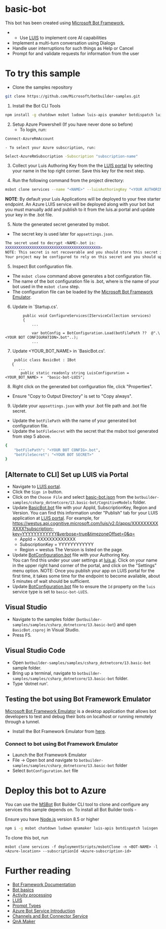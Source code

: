 # basic-bot
This bot has been created using [Microsoft Bot Framework](https://dev.botframework.com),
- - Use [LUIS](https://luis.ai) to implement core AI capabilities
- Implement a multi-turn conversation using Dialogs
- Handle user interruptions for such things as Help or Cancel
- Prompt for and validate requests for information from the user
# To try this sample
- Clone the samples repository
```bash
git clone https://github.com/Microsoft/botbuilder-samples.git
```
1. Install the Bot CLI Tools
```bash
npm install -g chatdown msbot ludown luis-apis qnamaker botdispatch luisgen
```

2. Setup Azure Powershell (If you have never done so before)
    - To login, run:
```bash
Connect-AzureRmAccount
```

    - To select your Azure subscription, run:
```bash
Select-AzureRmSubscription -Subscription "subscription-name"
```

3. Collect your Luis Authoring Key from the the [LUIS portal](https://www.luis.ai) by selecting your name in the top right corner. Save this key for the next step.

4. Run the following command from the project directory:
```bash
msbot clone services --name "<NAME>" --luisAuthoringKey "<YOUR AUTHORING KEY>" --folder "DeploymentScripts/MsbotClone" --location "westus" --verbose
```
**NOTE**: By default your Luis Applications will be deployed to your free starter endpoint. An Azure LUIS service will be deployed along with your bot but you must manually add and publish to it from the luis.ai portal and update your key in the .bot file.

5. Note the generated secret generated by msbot. 
- The secret key is used later for `appsettings.json`.
```bash
The secret used to decrypt <NAME>.bot is:
XXXXXXXXXXXXXXXXXXXXXXXXXXXXXXXXXXXXXXXXXXX=
NOTE: This secret is not recoverable and you should store this secret in a secure place according to best security practices.
Your project may be configured to rely on this secret and you should update it as appropriate.
```
5. Inspect Bot configuration file.
- The `msbot clone` command above generates a bot configuration file.
- The name of the bot configuration file is <NAME>.bot, where <NAME> is the name of your bot used in the `msbot clone` step.
- The configuration file can be loaded by the [Microsoft Bot Framework Emulator](https://aka.ms/botframeworkemulator).

6. Update <YOUR BOT CONFIGURATION> in `Startup.cs'.

```dotnet
        public void ConfigureServices(IServiceCollection services)
        {
            ...

            var botConfig = BotConfiguration.Load(botFilePath ??  @".\<YOUR BOT CONFIGURATION>.bot"..);
            ...
```

 7. Update <YOUR_BOT_NAME> in `BasicBot.cs'.
 ```dotnet
     public class BasicBot : IBot
    {
       ...
        public static readonly string LuisConfiguration = <YOUR_BOT_NAME> +  "basic-bot-LUIS";
 ```
 8. Right click on the generated bot configuration file, click "Properties".
  - Ensure "Copy to Output Directory" is set to "Copy always".


 9. Update your `appsettings.json` with your .bot file path and .bot file secret.
- Update the `botFilePath` with the name of your generated bot configuration file.
- Update the `botFileSecret` with the secret that the msbot tool generated from step 5 above.

```bash
{
    "botFilePath": "<YOUR BOT CONFIG>.bot",
    "botFileSecret": "<YOUR BOT SECRET>"
}
```

## [Alternate to CLI] Set up LUIS via Portal
- Navigate to [LUIS portal](https://www.luis.ai).
- Click the `Sign in` button.
- Click on the `Choose File` and select [basic-bot.json](basic-bot.json) from the `botbuilder-samples/csharp_dotnetcore/13.basic-bot/CognitiveModels` folder.
- Update [BasicBot.bot](BasicBot.bot) file with your AppId, SubscriptionKey, Region and Version. 
    You can find this information under "Publish" tab for your LUIS application at [LUIS portal](https://www.luis.ai).  For example, for
	https://westus.api.cognitive.microsoft.com/luis/v2.0/apps/XXXXXXXXXXXXX?subscription-key=YYYYYYYYYYYY&verbose=true&timezoneOffset=0&q= 
    - AppId = XXXXXXXXXXXXX
    - SubscriptionKey = YYYYYYYYYYYY
    - Region =  westus
    The Version is listed on the page.
- Update [BotConfiguration.bot](BotConfiguration.bot) file with your Authoring Key.  
    You can find this under your user settings at [luis.ai](https://www.luis.ai).  Click on your name in the upper right hand corner of the portal, and click on the "Settings" menu option.
NOTE: Once you publish your app on LUIS portal for the first time, it takes some time for the endpoint to become available, about 5 minutes of wait should be sufficient.
- Update [BotConfiguration.bot](BotConfiguration.bot) file to ensure the `Id` property on the `luis` service type is set to `basic-bot-LUIS`.
## Visual Studio
- Navigate to the samples folder (`botbuilder-samples/samples/csharp_dotnetcore/13.basic-bot`) and open `BasicBot.csproj` in Visual Studio.
- Press F5.
## Visual Studio Code
- Open `botbuilder-samples/samples/csharp_dotnetcore/13.basic-bot` sample folder.
- Bring up a terminal, navigate to `botbuilder-samples/samples/csharp_dotnetcore/13.basic-bot` folder.
- Type 'dotnet run'.
## Testing the bot using Bot Framework Emulator
[Microsoft Bot Framework Emulator](https://aka.ms/botframework-emulator) is a desktop application that allows bot developers to test and debug
their bots on localhost or running remotely through a tunnel.
- Install the Bot Framework Emulator from [here](https://aka.ms/botframework-emulator).
### Connect to bot using Bot Framework Emulator
- Launch the Bot Framework Emulator
- File -> Open bot and navigate to `botbuilder-samples/samples/csharp_dotnetcore/13.basic-bot` folder
- Select `BotConfiguration.bot` file

# Deploy this bot to Azure
You can use the [MSBot](https://github.com/microsoft/botbuilder-tools) Bot Builder CLI tool to clone and configure any services this sample depends on. 
To install all Bot Builder tools - 

Ensure you have [Node.js](https://nodejs.org/) version 8.5 or higher

```bash
npm i -g msbot chatdown ludown qnamaker luis-apis botdispatch luisgen
```
To clone this bot, run
```
msbot clone services -f deploymentScripts/msbotClone -n <BOT-NAME> -l <Azure-location> --subscriptionId <Azure-subscription-id>
```
# Further reading
- [Bot Framework Documentation](https://docs.botframework.com)
- [Bot basics](https://docs.microsoft.com/en-us/azure/bot-service/bot-builder-basics?view=azure-bot-service-4.0)
- [Activity processing](https://docs.microsoft.com/en-us/azure/bot-service/bot-builder-concept-activity-processing?view=azure-bot-service-4.0)
- [LUIS](https://luis.ai)
- [Prompt Types](https://docs.microsoft.com/en-us/azure/bot-service/bot-builder-prompts?view=azure-bot-service-4.0&tabs=javascript)
- [Azure Bot Service Introduction](https://docs.microsoft.com/en-us/azure/bot-service/bot-service-overview-introduction?view=azure-bot-service-4.0)
- [Channels and Bot Connector Service](https://docs.microsoft.com/en-us/azure/bot-service/bot-concepts?view=azure-bot-service-4.0)
- [QnA Maker](https://qnamaker.ai)

